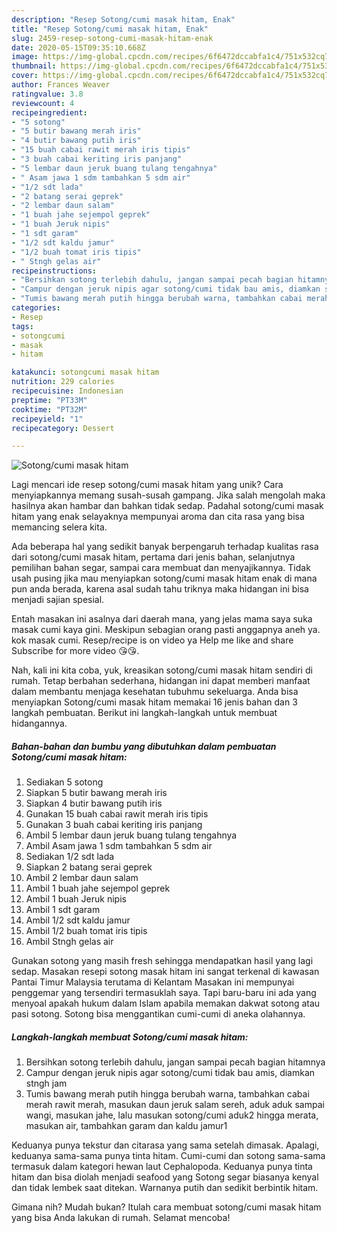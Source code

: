 ```yaml
---
description: "Resep Sotong/cumi masak hitam, Enak"
title: "Resep Sotong/cumi masak hitam, Enak"
slug: 2459-resep-sotong-cumi-masak-hitam-enak
date: 2020-05-15T09:35:10.668Z
image: https://img-global.cpcdn.com/recipes/6f6472dccabfa1c4/751x532cq70/sotongcumi-masak-hitam-foto-resep-utama.jpg
thumbnail: https://img-global.cpcdn.com/recipes/6f6472dccabfa1c4/751x532cq70/sotongcumi-masak-hitam-foto-resep-utama.jpg
cover: https://img-global.cpcdn.com/recipes/6f6472dccabfa1c4/751x532cq70/sotongcumi-masak-hitam-foto-resep-utama.jpg
author: Frances Weaver
ratingvalue: 3.8
reviewcount: 4
recipeingredient:
- "5 sotong"
- "5 butir bawang merah iris"
- "4 butir bawang putih iris"
- "15 buah cabai rawit merah iris tipis"
- "3 buah cabai keriting iris panjang"
- "5 lembar daun jeruk buang tulang tengahnya"
- " Asam jawa 1 sdm tambahkan 5 sdm air"
- "1/2 sdt lada"
- "2 batang serai geprek"
- "2 lembar daun salam"
- "1 buah jahe sejempol geprek"
- "1 buah Jeruk nipis"
- "1 sdt garam"
- "1/2 sdt kaldu jamur"
- "1/2 buah tomat iris tipis"
- " Stngh gelas air"
recipeinstructions:
- "Bersihkan sotong terlebih dahulu, jangan sampai pecah bagian hitamnya"
- "Campur dengan jeruk nipis agar sotong/cumi tidak bau amis, diamkan stngh jam"
- "Tumis bawang merah putih hingga berubah warna, tambahkan cabai merah rawit merah, masukan daun jeruk salam sereh, aduk aduk sampai wangi, masukan jahe, lalu masukan sotong/cumi aduk2 hingga merata, masukan air, tambahkan garam dan kaldu jamur1"
categories:
- Resep
tags:
- sotongcumi
- masak
- hitam

katakunci: sotongcumi masak hitam 
nutrition: 229 calories
recipecuisine: Indonesian
preptime: "PT33M"
cooktime: "PT32M"
recipeyield: "1"
recipecategory: Dessert

---
```



![Sotong/cumi masak hitam](https://img-global.cpcdn.com/recipes/6f6472dccabfa1c4/751x532cq70/sotongcumi-masak-hitam-foto-resep-utama.jpg)

Lagi mencari ide resep sotong/cumi masak hitam yang unik? Cara menyiapkannya memang susah-susah gampang. Jika salah mengolah maka hasilnya akan hambar dan bahkan tidak sedap. Padahal sotong/cumi masak hitam yang enak selayaknya mempunyai aroma dan cita rasa yang bisa memancing selera kita.

Ada beberapa hal yang sedikit banyak berpengaruh terhadap kualitas rasa dari sotong/cumi masak hitam, pertama dari jenis bahan, selanjutnya pemilihan bahan segar, sampai cara membuat dan menyajikannya. Tidak usah pusing jika mau menyiapkan sotong/cumi masak hitam enak di mana pun anda berada, karena asal sudah tahu triknya maka hidangan ini bisa menjadi sajian spesial.

Entah masakan ini asalnya dari daerah mana, yang jelas mama saya suka masak cumi kaya gini. Meskipun sebagian orang pasti anggapnya aneh ya. kok masak cumi. Resep/recipe is on video ya Help me like and share Subscribe for more video 😘😘.


Nah, kali ini kita coba, yuk, kreasikan sotong/cumi masak hitam sendiri di rumah. Tetap berbahan sederhana, hidangan ini dapat memberi manfaat dalam membantu menjaga kesehatan tubuhmu sekeluarga. Anda bisa menyiapkan Sotong/cumi masak hitam memakai 16 jenis bahan dan 3 langkah pembuatan. Berikut ini langkah-langkah untuk membuat hidangannya.

<!--inarticleads1-->

##### Bahan-bahan dan bumbu yang dibutuhkan dalam pembuatan Sotong/cumi masak hitam:

1. Sediakan 5 sotong
1. Siapkan 5 butir bawang merah iris
1. Siapkan 4 butir bawang putih iris
1. Gunakan 15 buah cabai rawit merah iris tipis
1. Gunakan 3 buah cabai keriting iris panjang
1. Ambil 5 lembar daun jeruk buang tulang tengahnya
1. Ambil  Asam jawa 1 sdm tambahkan 5 sdm air
1. Sediakan 1/2 sdt lada
1. Siapkan 2 batang serai geprek
1. Ambil 2 lembar daun salam
1. Ambil 1 buah jahe sejempol geprek
1. Ambil 1 buah Jeruk nipis
1. Ambil 1 sdt garam
1. Ambil 1/2 sdt kaldu jamur
1. Ambil 1/2 buah tomat iris tipis
1. Ambil  Stngh gelas air


Gunakan sotong yang masih fresh sehingga mendapatkan hasil yang lagi sedap. Masakan resepi sotong masak hitam ini sangat terkenal di kawasan Pantai Timur Malaysia terutama di Kelantam Masakan ini mempunyai penggemar yang tersendiri termasuklah saya. Tapi baru-baru ini ada yang menyoal apakah hukum dalam Islam apabila memakan dakwat sotong atau pasi sotong. Sotong bisa menggantikan cumi-cumi di aneka olahannya. 

<!--inarticleads2-->

##### Langkah-langkah membuat Sotong/cumi masak hitam:

1. Bersihkan sotong terlebih dahulu, jangan sampai pecah bagian hitamnya
1. Campur dengan jeruk nipis agar sotong/cumi tidak bau amis, diamkan stngh jam
1. Tumis bawang merah putih hingga berubah warna, tambahkan cabai merah rawit merah, masukan daun jeruk salam sereh, aduk aduk sampai wangi, masukan jahe, lalu masukan sotong/cumi aduk2 hingga merata, masukan air, tambahkan garam dan kaldu jamur1


Keduanya punya tekstur dan citarasa yang sama setelah dimasak. Apalagi, keduanya sama-sama punya tinta hitam. Cumi-cumi dan sotong sama-sama termasuk dalam kategori hewan laut Cephalopoda. Keduanya punya tinta hitam dan bisa diolah menjadi seafood yang Sotong segar biasanya kenyal dan tidak lembek saat ditekan. Warnanya putih dan sedikit berbintik hitam. 

Gimana nih? Mudah bukan? Itulah cara membuat sotong/cumi masak hitam yang bisa Anda lakukan di rumah. Selamat mencoba!
